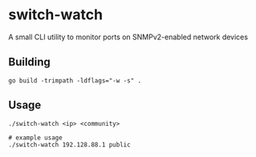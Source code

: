 # switch-watch

A small CLI utility to monitor ports on SNMPv2-enabled network devices


## Building
```shell
go build -trimpath -ldflags="-w -s" .
```

## Usage
```shell
./switch-watch <ip> <community>

# example usage
./switch-watch 192.128.88.1 public
```
